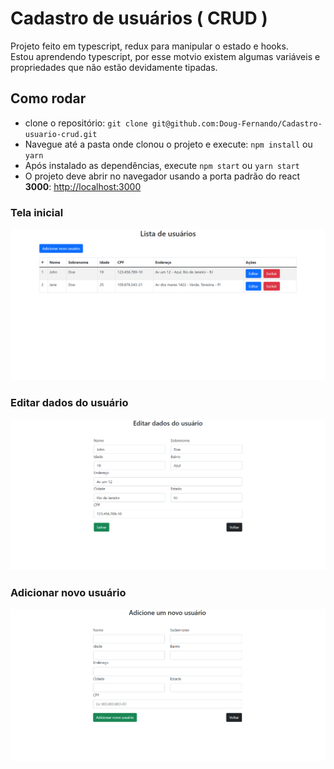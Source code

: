# Cadastro de usuários ( CRUD )
Projeto feito em typescript, redux para manipular o estado e hooks.  
Estou aprendendo typescript, por esse motvio existem algumas variáveis e propriedades que não estão devidamente tipadas.

## Como rodar
- clone o repositório: `git clone git@github.com:Doug-Fernando/Cadastro-usuario-crud.git`
- Navegue até a pasta onde clonou o projeto e execute: `npm install` ou `yarn`
- Após instalado as dependências, execute `npm start` ou `yarn start`
- O projeto deve abrir no navegador usando a porta padrão do react **3000**: [http://localhost:3000](http://localhost:3000)


### Tela inicial
![home](home.png)

### Editar dados do usuário
![edit-user](edit_user.png)

### Adicionar novo usuário
![add-new-user](add_new_user.png)
